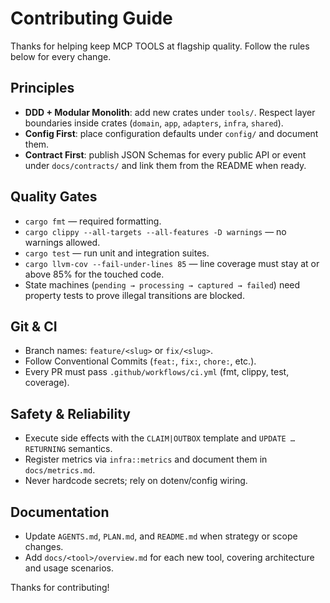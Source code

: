# Contributing Guide

Thanks for helping keep MCP TOOLS at flagship quality. Follow the rules below for every change.

## Principles
- **DDD + Modular Monolith**: add new crates under `tools/`. Respect layer boundaries inside crates (`domain`, `app`, `adapters`, `infra`, `shared`).
- **Config First**: place configuration defaults under `config/` and document them.
- **Contract First**: publish JSON Schemas for every public API or event under `docs/contracts/` and link them from the README when ready.

## Quality Gates
- `cargo fmt` — required formatting.
- `cargo clippy --all-targets --all-features -D warnings` — no warnings allowed.
- `cargo test` — run unit and integration suites.
- `cargo llvm-cov --fail-under-lines 85` — line coverage must stay at or above 85% for the touched code.
- State machines (`pending → processing → captured → failed`) need property tests to prove illegal transitions are blocked.

## Git & CI
- Branch names: `feature/<slug>` or `fix/<slug>`.
- Follow Conventional Commits (`feat:`, `fix:`, `chore:`, etc.).
- Every PR must pass `.github/workflows/ci.yml` (fmt, clippy, test, coverage).

## Safety & Reliability
- Execute side effects with the `CLAIM|OUTBOX` template and `UPDATE … RETURNING` semantics.
- Register metrics via `infra::metrics` and document them in `docs/metrics.md`.
- Never hardcode secrets; rely on dotenv/config wiring.

## Documentation
- Update `AGENTS.md`, `PLAN.md`, and `README.md` when strategy or scope changes.
- Add `docs/<tool>/overview.md` for each new tool, covering architecture and usage scenarios.

Thanks for contributing!
